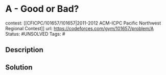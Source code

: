 # A - Good or Bad?

contest: [[CFICPC/101657/101657|2011-2012 ACM-ICPC Pacific Northwest Regional Contest]]
url: https://codeforces.com/gym/101657/problem/A
Status: #UNSOLVED
Tags: #

## Description

## Solution

